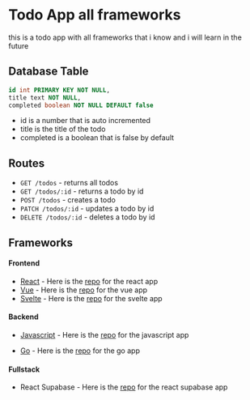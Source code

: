 # Todo App all frameworks

this is a todo app with all frameworks that i know and i will learn in the future

## Database Table

```sql
id int PRIMARY KEY NOT NULL,
title text NOT NULL,
completed boolean NOT NULL DEFAULT false
```

- id is a number that is auto incremented
- title is the title of the todo
- completed is a boolean that is false by default

## Routes

- `GET /todos` - returns all todos
- `GET /todos/:id` - returns a todo by id
- `POST /todos` - creates a todo
- `PATCH /todos/:id` - updates a todo by id
- `DELETE /todos/:id` - deletes a todo by id

## Frameworks

#### Frontend

- [React](https://react.dev/) - Here is the [repo](https://github.com/NOTMEAN11/todo-all-framework/tree/master/frontend/react-todo) for the react app
  <!-- - [Next](https://nextjs.org/)
  - Here is the [repo]() for the pages route
  - Here is the [repo]() for the app route -->
- [Vue](https://vuejs.org/) - Here is the [repo](https://github.com/NOTMEAN11/todo-all-framework/tree/master/frontend/vue-todo) for the vue app
  <!-- - [Nuxt](https://nuxtjs.org/) - Here is the [repo]() for the nuxt app -->
- [Svelte](https://svelte.dev/) - Here is the [repo](https://github.com/NOTMEAN11/todo-all-framework/tree/master/frontend/svelte-todo) for the svelte app
  <!-- - [SvelteKit](https://kit.svelte.dev/) - Here is the [repo]() for the sveltekit app -->

#### Backend

- [Javascript](https://developer.mozilla.org/en-US/docs/Web/JavaScript) - Here is the [repo](https://github.com/NOTMEAN11/todo-all-framework/tree/master/backend/js) for the javascript app
<!-- - [Python](https://www.python.org/) - Here is the [repo]() for the python app -->
- [Go](https://golang.org/) - Here is the [repo](https://github.com/NOTMEAN11/todo-all-framework/tree/master/backend/golang) for the go app

<!-- - [Axum](https://docs.rs/axum/latest/axum/) - Here is the [repo]() for the axum app -->

#### Fullstack

- React Supabase - Here is the [repo](https://github.com/NOTMEAN11/todo-all-framework/tree/master/fullstack/react-supabase) for the react supabase app
<!-- - [Next](https://nextjs.org/)
  - Here is the [repo]() for the pages route
  - Here is the [repo]() for the app route
- [Nuxt](https://nuxtjs.org/) - Here is the [repo]() for the nuxt app
- [SvelteKit](https://kit.svelte.dev/) - Here is the [repo]() for the sveltekit app
- [Django](https://www.djangoproject.com/) - Here is the [repo]() for the django app -->
